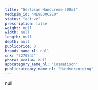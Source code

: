 ```yaml
---
title: "Gerlasan Handcreme 500ml"
medipim_id: "ME9E00C2E0"
status: "active"
prescription: false
weight: null
width: null
length: null
depth: null
publicprice: 0
brands_name_nl: null
cnk: "3270543"
photos_medium: null
apbcategory_name_nl: "Cosmetisch"
publiccategory_name_nl: "Handverzorging"
---
```

null
